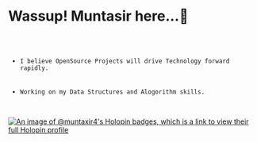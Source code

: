 <h1>Wassup! <strong>Muntasir</strong> here...👋</h1>
<pre><ul>
    <li><code>I believe OpenSource Projects will drive Technology forward rapidly.</code></li>
    <li><code>Working on my Data Structures and Alogorithm skills.</code></li>
</ul></pre>

[![An image of @muntaxir4's Holopin badges, which is a link to view their full Holopin profile](https://holopin.me/muntaxir4)](https://holopin.io/@muntaxir4)
